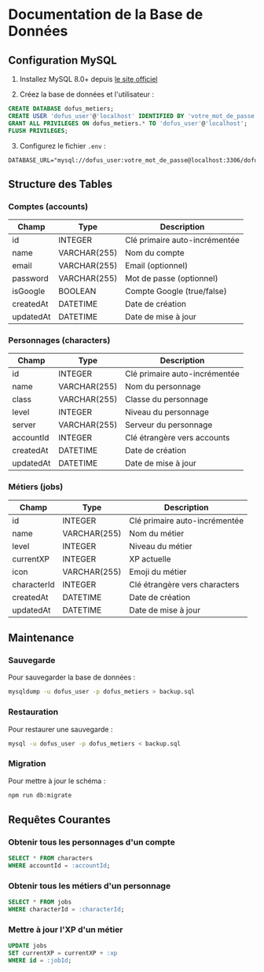 # Documentation de la Base de Données

## Configuration MySQL

1. Installez MySQL 8.0+ depuis [le site officiel](https://dev.mysql.com/downloads/mysql/)

2. Créez la base de données et l'utilisateur :

```sql
CREATE DATABASE dofus_metiers;
CREATE USER 'dofus_user'@'localhost' IDENTIFIED BY 'votre_mot_de_passe';
GRANT ALL PRIVILEGES ON dofus_metiers.* TO 'dofus_user'@'localhost';
FLUSH PRIVILEGES;
```

3. Configurez le fichier `.env` :
```env
DATABASE_URL="mysql://dofus_user:votre_mot_de_passe@localhost:3306/dofus_metiers"
```

## Structure des Tables

### Comptes (accounts)
| Champ | Type | Description |
|-------|------|-------------|
| id | INTEGER | Clé primaire auto-incrémentée |
| name | VARCHAR(255) | Nom du compte |
| email | VARCHAR(255) | Email (optionnel) |
| password | VARCHAR(255) | Mot de passe (optionnel) |
| isGoogle | BOOLEAN | Compte Google (true/false) |
| createdAt | DATETIME | Date de création |
| updatedAt | DATETIME | Date de mise à jour |

### Personnages (characters)
| Champ | Type | Description |
|-------|------|-------------|
| id | INTEGER | Clé primaire auto-incrémentée |
| name | VARCHAR(255) | Nom du personnage |
| class | VARCHAR(255) | Classe du personnage |
| level | INTEGER | Niveau du personnage |
| server | VARCHAR(255) | Serveur du personnage |
| accountId | INTEGER | Clé étrangère vers accounts |
| createdAt | DATETIME | Date de création |
| updatedAt | DATETIME | Date de mise à jour |

### Métiers (jobs)
| Champ | Type | Description |
|-------|------|-------------|
| id | INTEGER | Clé primaire auto-incrémentée |
| name | VARCHAR(255) | Nom du métier |
| level | INTEGER | Niveau du métier |
| currentXP | INTEGER | XP actuelle |
| icon | VARCHAR(255) | Emoji du métier |
| characterId | INTEGER | Clé étrangère vers characters |
| createdAt | DATETIME | Date de création |
| updatedAt | DATETIME | Date de mise à jour |

## Maintenance

### Sauvegarde

Pour sauvegarder la base de données :
```bash
mysqldump -u dofus_user -p dofus_metiers > backup.sql
```

### Restauration

Pour restaurer une sauvegarde :
```bash
mysql -u dofus_user -p dofus_metiers < backup.sql
```

### Migration

Pour mettre à jour le schéma :
```bash
npm run db:migrate
```

## Requêtes Courantes

### Obtenir tous les personnages d'un compte
```sql
SELECT * FROM characters 
WHERE accountId = :accountId;
```

### Obtenir tous les métiers d'un personnage
```sql
SELECT * FROM jobs 
WHERE characterId = :characterId;
```

### Mettre à jour l'XP d'un métier
```sql
UPDATE jobs 
SET currentXP = currentXP + :xp 
WHERE id = :jobId;
```